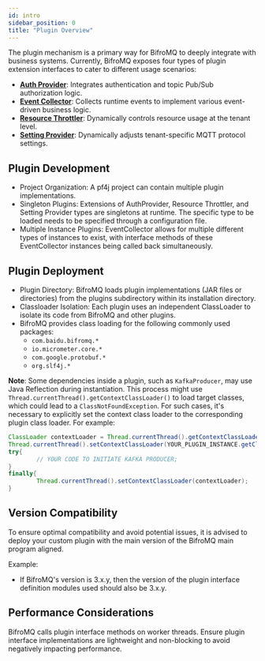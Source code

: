 ```yaml
---
id: intro
sidebar_position: 0
title: "Plugin Overview"
---
```


The plugin mechanism is a primary way for BifroMQ to deeply integrate with business systems. Currently, BifroMQ exposes four types of plugin extension interfaces to cater to different usage scenarios:

* **[Auth Provider](1_auth_provider.md)**: Integrates authentication and topic Pub/Sub authorization logic.
* **[Event Collector](2_event_collector.md)**: Collects runtime events to implement various event-driven business logic.
* **[Resource Throttler](3_resource_throttler.md)**: Dynamically controls resource usage at the tenant level.
* **[Setting Provider](4_setting_provider/intro.md)**: Dynamically adjusts tenant-specific MQTT protocol settings.

## Plugin Development

* Project Organization: A pf4j project can contain multiple plugin implementations.
* Singleton Plugins: Extensions of AuthProvider, Resource Throttler, and Setting Provider types are singletons at runtime. The specific type to be loaded needs to be specified through a configuration file.
* Multiple Instance Plugins: EventCollector allows for multiple different types of instances to exist, with interface methods of these EventCollector instances being called back simultaneously.

## Plugin Deployment

* Plugin Directory: BifroMQ loads plugin implementations (JAR files or directories) from the plugins subdirectory within its installation directory.
* Classloader Isolation: Each plugin uses an independent ClassLoader to isolate its code from BifroMQ and other plugins.
* BifroMQ provides class loading for the following commonly used packages:
    * `com.baidu.bifromq.*`
    * `io.micrometer.core.*`
    * `com.google.protobuf.*`
    * `org.slf4j.*`

**Note**: Some dependencies inside a plugin, such as `KafkaProducer`, may use Java Reflection during instantiation. This process might use `Thread.currentThread().getContextClassLoader()` to load target classes, which could lead to
a `ClassNotFoundException`.
For such cases, it's necessary to explicitly set the context class loader to the corresponding plugin class loader. For example:

```java
ClassLoader contextLoader = Thread.currentThread().getContextClassLoader();
Thread.currentThread().setContextClassLoader(YOUR_PLUGIN_INSTANCE.getClass().getClassLoader());
try{
        // YOUR CODE TO INITIATE KAFKA PRODUCER;
}
finally{
        Thread.currentThread().setContextClassLoader(contextLoader);
}
```

## Version Compatibility

To ensure optimal compatibility and avoid potential issues, it is advised to deploy your custom plugin with the main version of the BifroMQ main program aligned.

Example:

* If BifroMQ's version is 3.x.y, then the version of the plugin interface definition modules used should also be 3.x.y.

## Performance Considerations

BifroMQ calls plugin interface methods on worker threads. Ensure plugin interface implementations are lightweight and non-blocking to avoid negatively impacting performance.